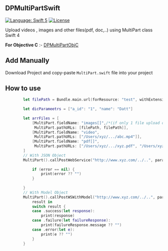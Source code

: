 ## DPMultiPartSwift
[![Language: Swift 5](https://img.shields.io/badge/language-swift5-f48041.svg?style=flat)](https://developer.apple.com/swift)
[![License](https://img.shields.io/cocoapods/l/DPOTPView.svg?style=flat)](https://github.com/Datt1994/DPMultiPartSwift/blob/master/LICENSE)

Upload videos , images and other files(pdf, doc,..) using MultiPart class Swift 4

**For Objective C** :- [DPMultiPartObjC](https://github.com/Datt1994/multiPart)


## Add Manually 

Download Project and copy-paste `MultiPart.swift` file into your project 


## How to use
```swift
        let filePath = Bundle.main.url(forResource: "test", withExtension: "jpg")?.path
        
        let dicParameetrs = ["a_id": "1", "name": "Datt"]
        
        let arrFiles = [
            [MultiPart.fieldName: "images[]",/*(if only 1 file upload don't use [])*/
             MultiPart.pathURLs: [filePath, filePath]],
            [MultiPart.fieldName: "video",
             MultiPart.pathURLs: ["/Users/xyz/.../abc.mp4"]],
            [MultiPart.fieldName: "pdf[]",
             MultiPart.pathURLs: ["/Users/xyz/.../xyz.pdf", "/Users/xyz/.../h.pdf"]]
        ]
        // With JSON Object
        MultiPart().callPostWebService("http://www.xyz.com/../..", parameetrs: dicParameetrs, filePathArr: arrFiles) { (dic, error) in
            
            if (error == nil) {
                print(error ?? "")
            }
            
        }
        // With Model Object
        MultiPart().callPostWSWithModel("http://www.xyz.com/../..", parameters: dicParameetrs, filePathArr: arrFiles, model: LoginModel.self) {
            result in
            switch result {
            case .success(let response):
                print(response)
            case .failure(let failureResponse):
                print(failureResponse.message ?? "")
            case .error(let e):
                print(e ?? "")
            }
        }
```
